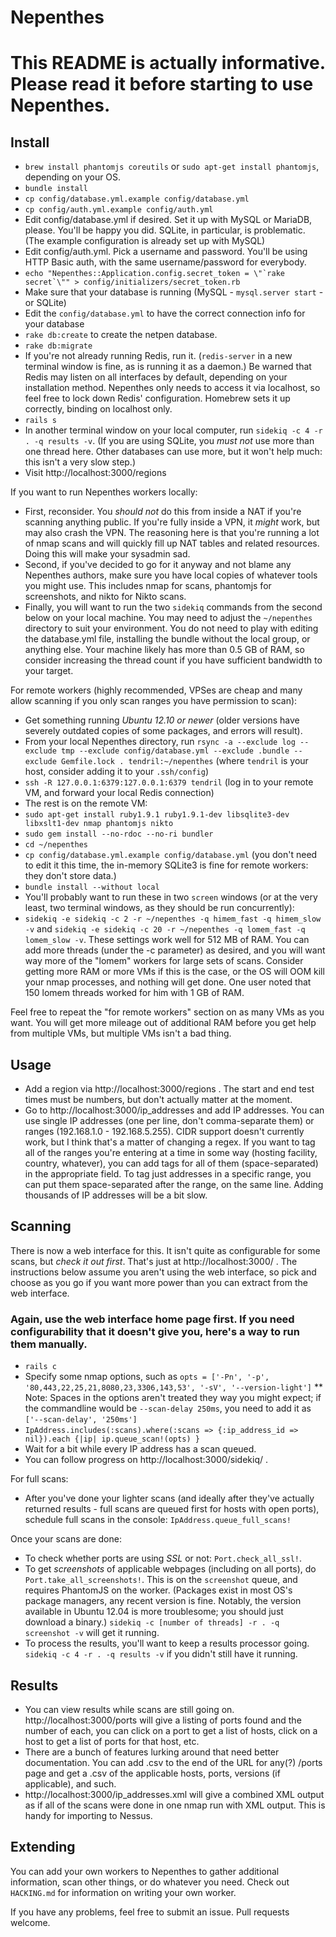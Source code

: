 # Nepenthes

# This README is actually informative. Please read it before starting to use Nepenthes.

## Install
* `brew install phantomjs coreutils` or `sudo apt-get install phantomjs`, depending on your OS.
* `bundle install`
* `cp config/database.yml.example config/database.yml` 
* `cp config/auth.yml.example config/auth.yml`
* Edit config/database.yml if desired. Set it up with MySQL or MariaDB, please. You'll be happy you did. SQLite, in particular, is problematic. (The example configuration is already set up with MySQL)
* Edit config/auth.yml. Pick a username and password. You'll be using HTTP Basic auth, with the same username/password for everybody.
* ```echo "Nepenthes::Application.config.secret_token = \"`rake secret`\"" > config/initializers/secret_token.rb```
* Make sure that your database is running (MySQL - `mysql.server start` - or SQLite)
* Edit the `config/database.yml` to have the correct connection info for your database
* `rake db:create` to create the netpen database.
* `rake db:migrate`
* If you're not already running Redis, run it. (`redis-server` in a new terminal window is fine, as is running it as a daemon.) Be warned that Redis may listen on all interfaces by default, depending on your installation method. Nepenthes only needs to access it via localhost, so feel free to lock down Redis' configuration. Homebrew sets it up correctly, binding on localhost only.
* `rails s`
* In another terminal window on your local computer, run `sidekiq -c 4 -r . -q results -v`. (If you are using SQLite, you *must not* use more than one thread here. Other databases can use more, but it won't help much: this isn't a very slow step.)
* Visit http://localhost:3000/regions

If you want to run Nepenthes workers locally:
* First, reconsider. You *should not* do this from inside a NAT if you're scanning anything public. If you're fully inside a VPN, it *might* work, but may also crash the VPN. The reasoning here is that you're running a lot of nmap scans and will quickly fill up NAT tables and related resources. Doing this will make your sysadmin sad.
* Second, if you've decided to go for it anyway and not blame any Nepenthes authors, make sure you have local copies of whatever tools you might use. This includes nmap for scans, phantomjs for screenshots, and nikto for Nikto scans.
* Finally, you will want to run the two `sidekiq` commands from the second below on your local machine. You may need to adjust the `~/nepenthes` directory to suit your environment. You do not need to play with editing the database.yml file, installing the bundle without the local group, or anything else. Your machine likely has more than 0.5 GB of RAM, so consider increasing the thread count if you have sufficient bandwidth to your target.

For remote workers (highly recommended, VPSes are cheap and many allow scanning if you only scan ranges you have permission to scan):

* Get something running *Ubuntu 12.10 or newer* (older versions have severely outdated copies of some packages, and errors will result).
* From your local Nepenthes directory, run `rsync -a --exclude log --exclude tmp --exclude config/database.yml --exclude .bundle --exclude Gemfile.lock . tendril:~/nepenthes` (where `tendril` is your host, consider adding it to your `.ssh/config`)
* `ssh -R 127.0.0.1:6379:127.0.0.1:6379 tendril` (log in to your remote VM, and forward your local Redis connection)
* The rest is on the remote VM:
* `sudo apt-get install ruby1.9.1 ruby1.9.1-dev libsqlite3-dev libxslt1-dev nmap phantomjs nikto`
* `sudo gem install --no-rdoc --no-ri bundler`
* `cd ~/nepenthes`
* `cp config/database.yml.example config/database.yml` (you don't need to edit it this time, the in-memory SQLite3 is fine for remote workers: they don't store data.)
* `bundle install --without local`
* You'll probably want to run these in two `screen` windows (or at the very least, two terminal windows, as they should be run concurrently):
* `sidekiq -e sidekiq -c 2 -r ~/nepenthes -q himem_fast -q himem_slow -v` and `sidekiq -e sidekiq -c 20 -r ~/nepenthes -q lomem_fast -q lomem_slow -v`. These settings work well for 512 MB of RAM. You can add more threads (under the -c parameter) as desired, and you will want way more of the "lomem" workers for large sets of scans. Consider getting more RAM or more VMs if this is the case, or the OS will OOM kill your nmap processes, and nothing will get done. One user noted that 150 lomem threads worked for him with 1 GB of RAM.

Feel free to repeat the "for remote workers" section on as many VMs as you want. You will get more mileage out of additional RAM before you get help from multiple VMs, but multiple VMs isn't a bad thing.

## Usage
* Add a region via http://localhost:3000/regions . The start and end test times must be numbers, but don't actually matter at the moment.
* Go to http://localhost:3000/ip_addresses and add IP addresses. You can use single IP addresses (one per line, don't comma-separate them) or ranges (192.168.1.0 - 192.168.5.255). CIDR support doesn't currently work, but I think that's a matter of changing a regex. If you want to tag all of the ranges you're entering at a time in some way (hosting facility, country, whatever), you can add tags for all of them (space-separated) in the appropriate field. To tag just addresses in a specific range, you can put them space-separated after the range, on the same line. Adding thousands of IP addresses will be a bit slow.

## Scanning

There is now a web interface for this. It isn't quite as configurable for some scans, but *check it out first*. That's just at http://localhost:3000/ . The instructions below assume you aren't using the web interface, so pick and choose as you go if you want more power than you can extract from the web interface.

### Again, use the web interface home page first. If you need configurability that it doesn't give you, here's a way to run them manually.

* `rails c`
* Specify some nmap options, such as `opts = ['-Pn', '-p', '80,443,22,25,21,8080,23,3306,143,53', '-sV', '--version-light']`
** Note: Spaces in the options aren't treated they way you might expect; if the commandline would be `--scan-delay 250ms`, you need to add it as `['--scan-delay', '250ms']`
* `IpAddress.includes(:scans).where(:scans => {:ip_address_id => nil}).each {|ip| ip.queue_scan!(opts) }`
* Wait for a bit while every IP address has a scan queued.
* You can follow progress on http://localhost:3000/sidekiq/ .

For full scans:

* After you've done your lighter scans (and ideally after they've actually returned results - full scans are queued first for hosts with open ports), schedule full scans in the console: `IpAddress.queue_full_scans!`

Once your scans are done:

* To check whether ports are using *SSL* or not: `Port.check_all_ssl!`.
* To get *screenshots* of applicable webpages (including on all ports), do `Port.take_all_screenshots!`. This is on the `screenshot` queue, and requires PhantomJS on the worker. (Packages exist in most OS's package managers, any recent version is fine. Notably, the version available in Ubuntu 12.04 is more troublesome; you should just download a binary.) `sidekiq -c [number of threads] -r . -q screenshot -v` will get it running.
* To process the results, you'll want to keep a results processor going. `sidekiq -c 4 -r . -q results -v` if you didn't still have it running.

## Results

* You can view results while scans are still going on. http://localhost:3000/ports will give a listing of ports found and the number of each, you can click on a port to get a list of hosts, click on a host to get a list of ports for that host, etc.
* There are a bunch of features lurking around that need better documentation. You can add .csv to the end of the URL for any(?) /ports page and get a .csv of the applicable hosts, ports, versions (if applicable), and such.
* http://localhost:3000/ip_addresses.xml will give a combined XML output as if all of the scans were done in one nmap run with XML output. This is handy for importing to Nessus.

## Extending

You can add your own workers to Nepenthes to gather additional information, scan other things, or do whatever you need. Check out `HACKING.md` for information on writing your own worker.

If you have any problems, feel free to submit an issue. Pull requests welcome.
